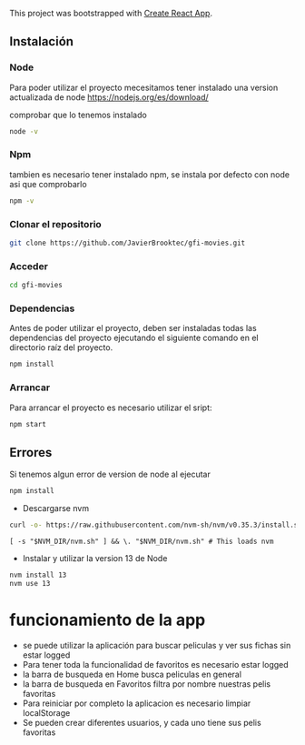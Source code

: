 This project was bootstrapped with [Create React App](https://github.com/facebook/create-react-app).

## Instalación

### Node
Para poder utilizar el proyecto mecesitamos tener instalado una version actualizada de node https://nodejs.org/es/download/

comprobar que lo tenemos instalado

```bash
node -v
```

### Npm

tambien es necesario tener instalado npm, se instala por defecto con node asi que comprobarlo

```bash
npm -v
```


### Clonar el repositorio 

```bash
git clone https://github.com/JavierBrooktec/gfi-movies.git
```

### Acceder

```bash
cd gfi-movies
```

### Dependencias
Antes de poder utilizar el proyecto, deben ser instaladas todas las dependencias del proyecto ejecutando el siguiente comando en el directorio raíz del proyecto.

```bash
npm install
```

### Arrancar

Para arrancar el proyecto es necesario utilizar el sript:
```bash
npm start
```

## Errores

Si tenemos algun error de version de node al ejecutar 

```bash
npm install
```

 - Descargarse nvm

```bash
curl -o- https://raw.githubusercontent.com/nvm-sh/nvm/v0.35.3/install.sh | bash
```
```export NVM_DIR="$([ -z "${XDG_CONFIG_HOME-}" ] && printf %s "${HOME}/.nvm" || printf %s "${XDG_CONFIG_HOME}/nvm")"
[ -s "$NVM_DIR/nvm.sh" ] && \. "$NVM_DIR/nvm.sh" # This loads nvm
```

 - Instalar y utilizar la version 13 de Node

```bash
nvm install 13
nvm use 13
```



# funcionamiento de la app

- se puede utilizar la aplicación para buscar peliculas y ver sus fichas sin estar logged
- Para tener toda la funcionalidad de favoritos es necesario estar logged
- la barra de busqueda en Home busca peliculas en general
- la barra de busqueda en Favoritos filtra por nombre nuestras pelis favoritas
- Para reiniciar por completo la aplicacion es necesario limpiar localStorage
- Se pueden crear diferentes usuarios, y cada uno tiene sus pelis favoritas